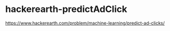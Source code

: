 # hackerearth-predictAdClick
https://www.hackerearth.com/problem/machine-learning/predict-ad-clicks/ 
